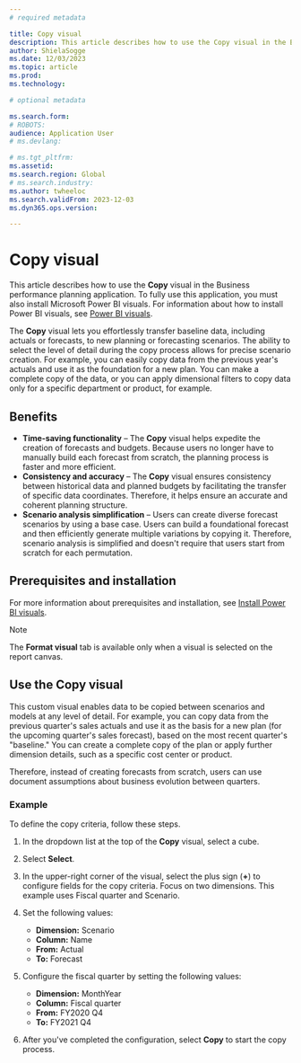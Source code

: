 ```yaml
---
# required metadata

title: Copy visual
description: This article describes how to use the Copy visual in the Business performance planning application.
author: ShielaSogge
ms.date: 12/03/2023
ms.topic: article
ms.prod: 
ms.technology: 

# optional metadata

ms.search.form: 
# ROBOTS: 
audience: Application User
# ms.devlang: 

# ms.tgt_pltfrm: 
ms.assetid: 
ms.search.region: Global
# ms.search.industry: 
ms.author: twheeloc
ms.search.validFrom: 2023-12-03
ms.dyn365.ops.version: 

---
```

# Copy visual

This article describes how to use the **Copy** visual in the Business performance planning application. To fully use this application, you must also install Microsoft Power BI visuals. For information about how to install Power BI visuals, see [Power BI visuals](/power-bi/developer/visuals).

The **Copy** visual lets you effortlessly transfer baseline data, including actuals or forecasts, to new planning or forecasting scenarios. The ability to select the level of detail during the copy process allows for precise scenario creation. For example, you can easily copy data from the previous year's actuals and use it as the foundation for a new plan. You can make a complete copy of the data, or you can apply dimensional filters to copy data only for a specific department or product, for example.

## Benefits

- **Time-saving functionality** – The **Copy** visual helps expedite the creation of forecasts and budgets. Because users no longer have to manually build each forecast from scratch, the planning process is faster and more efficient.
- **Consistency and accuracy** – The **Copy** visual ensures consistency between historical data and planned budgets by facilitating the transfer of specific data coordinates. Therefore, it helps ensure an accurate and coherent planning structure.
- **Scenario analysis simplification** – Users can create diverse forecast scenarios by using a base case. Users can build a foundational forecast and then efficiently generate multiple variations by copying it. Therefore, scenario analysis is simplified and doesn't require that users start from scratch for each permutation.

## Prerequisites and installation

For more information about prerequisites and installation, see [Install Power BI visuals](powerBI-visual-install.md).

> [!NOTE]
> The **Format visual** tab is available only when a visual is selected on the report canvas.

## Use the Copy visual

This custom visual enables data to be copied between scenarios and models at any level of detail. For example, you can copy data from the previous quarter's sales actuals and use it as the basis for a new plan (for the upcoming quarter's sales forecast), based on the most recent quarter's "baseline." You can create a complete copy of the plan or apply further dimension details, such as a specific cost center or product.

Therefore, instead of creating forecasts from scratch, users can use document assumptions about business evolution between quarters.

### Example

To define the copy criteria, follow these steps.

1. In the dropdown list at the top of the **Copy** visual, select a cube.
2. Select **Select**.
3. In the upper-right corner of the visual, select the plus sign (**+**) to configure fields for the copy criteria. Focus on two dimensions. This example uses Fiscal quarter and Scenario.
4. Set the following values:

    - **Dimension:** Scenario
    - **Column:** Name
    - **From:** Actual
    - **To:** Forecast

5. Configure the fiscal quarter by setting the following values:

    - **Dimension:** MonthYear
    - **Column:** Fiscal quarter
    - **From:** FY2020 Q4
    - **To:** FY2021 Q4

6. After you've completed the configuration, select **Copy** to start the copy process.
